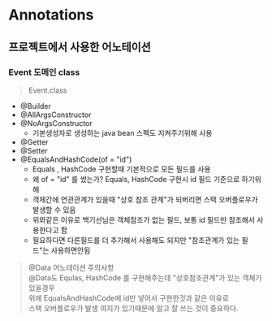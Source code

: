 

# Annotations
## 프로젝트에서 사용한 어노테이션 

### Event 도메인 class
> Event.class  
- @Builder
- @AllArgsConstructor
- @NoArgsConstructor
  - 기본생성자로 생성하는 java bean 스펙도 지켜주기위해 사용 
- @Getter
- @Setter 
- @EqualsAndHashCode(of = "id")
  - Equals , HashCode 구현할때 기본적으로 모든 필드를 사용
  - 왜 of = "id" 를 썼는가? Equals, HashCode 구현시 id 필드 기준으로 하기위해
  - 객체간에 연관관계가 있을때 "상호 참조 관계"가 되버리면 스택 오버플로우가 발생할 수 있음
  - 위와같은 이유로 백기선님은 객체참조가 없는 필드, 보통 id 필드만 참조해서 사용한다고 함
  - 필요하다면 다른필드를 더 추가해서 사용해도 되지만 "참조관계가 있는 필드"는 사용하면안됨

> @Data 어노테이션 주의사항  
> @Data도 Equlas, HashCode 를 구현해주는데 "상호참조관계"가 있는 객체가 있을경우   
> 위에 EqualsAndHashCode에 id만 넣어서 구현한것과 같은 이유로  
> 스택 오버플로우가 발생 여지가 있기때문에 알고 잘 쓰는 것이 중요하다.


                                      